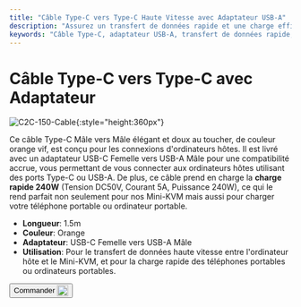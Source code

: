 ```yaml
---
title: "Câble Type-C vers Type-C Haute Vitesse avec Adaptateur USB-A"
description: "Assurez un transfert de données rapide et une charge efficace avec notre câble Type-C vers Type-C haute vitesse, livré avec un adaptateur USB-A pour plus de polyvalence."
keywords: "Câble Type-C, adaptateur USB-A, transfert de données rapide, charge haute vitesse"
---
```


# Câble Type-C vers Type-C avec Adaptateur

![C2C-150-Cable](https://assets.openterface.com/images/product/part/OP-05-CABLE150-C2C.jpg){:style="height:360px"}

Ce câble Type-C Mâle vers Mâle élégant et doux au toucher, de couleur orange vif, est conçu pour les connexions d'ordinateurs hôtes. Il est livré avec un adaptateur USB-C Femelle vers USB-A Mâle pour une compatibilité accrue, vous permettant de vous connecter aux ordinateurs hôtes utilisant des ports Type-C ou USB-A. De plus, ce câble prend en charge la **charge rapide 240W** (Tension DC50V, Courant 5A, Puissance 240W), ce qui le rend parfait non seulement pour nos Mini-KVM mais aussi pour charger votre téléphone portable ou ordinateur portable.

- **Longueur**: 1.5m
- **Couleur**: Orange
- **Adaptateur**: USB-C Femelle vers USB-A Mâle
- **Utilisation**: Pour le transfert de données haute vitesse entre l'ordinateur hôte et le Mini-KVM, et pour la charge rapide des téléphones portables ou ordinateurs portables.

<button class="md-button" onclick="window.location.href='https://shop.techxartisan.com/products/type-c-cable-with-usb-a-adapter-1-5m-4-11ft-240w-fast-charging-data-transfer-usb2-0'"> Commander <img src="/images/trademark/txa.svg" alt="TxA Shop" style="vertical-align: middle; height: 20px;"></button>
